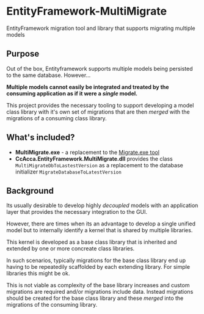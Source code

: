 # EntityFramework-MultiMigrate
EntityFramework migration tool and library that supports migrating multiple models

## Purpose

Out of the box, Entityframework supports multiple models being persisted to the same database. However...

**Multiple models cannot easily be integrated and treated by the consuming application as if it were a *single* model.**

This project provides the necessary tooling to support developing a model class library with it's own set of migrations that are then *merged* with the migrations of a consuming class library.

## What's included?

* **MultiMigrate.exe** - a replacement to the [Migrate.exe tool](https://msdn.microsoft.com/en-gb/data/jj618307.aspx])
* **CcAcca.EntityFramework.MultiMigrate.dll** provides the class `MultiMigrateDbToLastestVersion` as a replacement to 
the database initializer `MigrateDatabaseToLatestVersion` 

## Background

Its usually desirable to develop highly *decoupled* models with an application layer that provides the necessary integration
to the GUI.

However, there are times when its an advantage to develop a single unified model but to internally identify a kernel
that is shared by multiple libraries. 

This kernel is developed as a base class library that is inherited and extended by one or more concreate class libraries.

In such scenarios, typically migrations for the base class library end up having to be repeatedily scaffolded by each 
extending library. For simple libraries this might be ok. 

This is not viable as complexity of the base library increases and custom migrations are required and/or migrations include 
data. Instead migrations should be created for the base class library and these *merged* into the migrations of the consuming
library.
